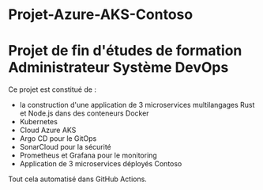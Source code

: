# Projet-Azure-AKS-Contoso

# Projet de fin d'études de formation Administrateur Système DevOps

Ce projet est constitué de :

- la construction d'une application de 3 microservices multilangages Rust et Node.js dans des conteneurs Docker
- Kubernetes
- Cloud Azure AKS
- Argo CD pour le GitOps
- SonarCloud pour la sécurité
- Prometheus et Grafana pour le monitoring
- Application de 3 microservices déployés Contoso

Tout cela automatisé dans GitHub Actions.